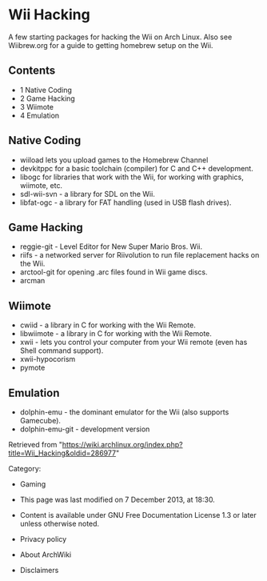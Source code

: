 Wii Hacking
===========

A few starting packages for hacking the Wii on Arch Linux. Also see
Wiibrew.org for a guide to getting homebrew setup on the Wii.

Contents
--------

-   1 Native Coding
-   2 Game Hacking
-   3 Wiimote
-   4 Emulation

Native Coding
-------------

-   wiiload lets you upload games to the Homebrew Channel
-   devkitppc for a basic toolchain (compiler) for C and C++
    development.
-   libogc for libraries that work with the Wii, for working with
    graphics, wiimote, etc.
-   sdl-wii-svn - a library for SDL on the Wii.
-   libfat-ogc - a library for FAT handling (used in USB flash drives).

Game Hacking
------------

-   reggie-git - Level Editor for New Super Mario Bros. Wii.
-   riifs - a networked server for Riivolution to run file replacement
    hacks on the Wii.
-   arctool-git for opening .arc files found in Wii game discs.
-   arcman

Wiimote
-------

-   cwiid - a library in C for working with the Wii Remote.
-   libwiimote - a library in C for working with the Wii Remote.
-   xwii - lets you control your computer from your Wii remote (even has
    Shell command support).
-   xwii-hypocorism
-   pymote

Emulation
---------

-   dolphin-emu - the dominant emulator for the Wii (also supports
    Gamecube).
-   dolphin-emu-git - development version

Retrieved from
"https://wiki.archlinux.org/index.php?title=Wii_Hacking&oldid=286977"

Category:

-   Gaming

-   This page was last modified on 7 December 2013, at 18:30.
-   Content is available under GNU Free Documentation License 1.3 or
    later unless otherwise noted.
-   Privacy policy
-   About ArchWiki
-   Disclaimers
